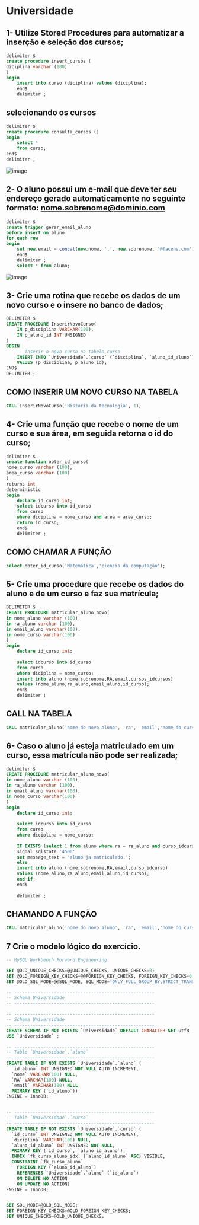 # Universidade


## 1- Utilize Stored Procedures para automatizar a inserção e seleção dos cursos;
```SQL
delimiter $
create procedure insert_cursos (
diciplina varchar (100)
)
begin 
	insert into curso (diciplina) values (diciplina);
    end$ 
    delimiter ;
```
## selecionando os cursos
```SQL
delimiter $
create procedure consulta_cursos ()
begin 
	select * 
    from curso;
end$
delimiter ;
```
![image](https://github.com/GabrielChagasAlves/Universidade/assets/125607847/b36736d9-ea30-4698-bea8-c13e038bf3d8)

## 2- O aluno possui um e-mail que deve ter seu endereço gerado automaticamente no seguinte formato: nome.sobrenome@dominio.com
```SQL
delimiter $
create trigger gerar_email_aluno
before insert on aluno
for each row
begin
	set new.email = concat(new.nome, '.', new.sobrenome, '@facens.com');
    end$
    delimiter ;
    select * from aluno;
```
![image](https://github.com/GabrielChagasAlves/Universidade/assets/125607847/15f40bd8-53c2-4ffe-b07a-18cfd64dc2bc)

## 3- Crie uma rotina que recebe os dados de um novo curso e o insere no banco de dados;
```SQL
DELIMITER $
CREATE PROCEDURE InserirNovoCurso(
    IN p_disciplina VARCHAR(100),
    IN p_aluno_id INT UNSIGNED
)
BEGIN
    -- Inserir o novo curso na tabela curso
    INSERT INTO `Universidade`.`curso` (`disciplina`, `aluno_id_aluno`) 
    VALUES (p_disciplina, p_aluno_id);
END$
DELIMITER ;
```
## COMO INSERIR UM NOVO CURSO NA TABELA
```SQL
CALL InserirNovoCurso('Historia da tecnologia', 1);
```
## 4- Crie uma função que recebe o nome de um curso e sua área, em seguida retorna o id do curso;
```SQL
delimiter $ 
create function obter_id_curso(
nome_curso varchar (100),
area_curso varchar (100)
)
returns int 
deterministic
begin 
	declare id_curso int;
    select idcurso into id_curso
    from curso
    where diciplina = nome_curso and area = area_curso;
    return id_curso;
    end$
    delimiter ;
```

## COMO CHAMAR A FUNÇÃO
```SQL
select obter_id_curso('Matemática','ciencia da computação');
```
## 5- Crie uma procedure que recebe os dados do aluno e de um curso e faz sua matrícula;
```SQL
DELIMITER $ 
CREATE PROCEDURE matricular_aluno_novo(
in nome_aluno varchar (100),
in ra_aluno varchar (100),
in email_aluno varchar(100),
in nome_curso varchar(100)
)
begin
	declare id_curso int;
    
    select idcurso into id_curso
    from curso
    where diciplina = nome_curso;
    insert into aluno (nome,sobrenome,RA,email,cursos_idcursos)
    values (nome_aluno,ra_aluno,email_aluno,id_curso);
    end$
    delimiter ;
```
## CALL NA TABELA
```SQL
CALL matricular_aluno('nome do novo aluno', 'ra', 'email','nome do curso'); 
```
## 6- Caso o aluno já esteja matriculado em um curso, essa matrícula não pode ser realizada;
```SQL
delimiter $
CREATE PROCEDURE matricular_aluno_novo(
in nome_aluno varchar (100),
in ra_aluno varchar (100),
in email_aluno varchar(100),
in nome_curso varchar(100)
)
begin
	declare id_curso int;
    
    select idcurso into id_curso
    from curso
    where diciplina = nome_curso;
    
    IF EXISTS (select 1 from aluno where ra = ra_aluno and curso_idcurso = id_curso) then 
    signal sqlstate '4500'
    set message_text = 'aluno ja matriculado.';
    else 
    insert into aluno (nome,sobrenome,RA,email,curso_idcurso)
    values (nome_aluno,ra_aluno,email_aluno,id_curso);
    end if;
    end$
    
    delimiter ;
```
## CHAMANDO A FUNÇÃO
```SQL
CALL matricular_aluno('nome do novo aluno', 'ra', 'email','nome do curso');
```

## 7 Crie o modelo lógico do exercício.
```SQL
-- MySQL Workbench Forward Engineering

SET @OLD_UNIQUE_CHECKS=@@UNIQUE_CHECKS, UNIQUE_CHECKS=0;
SET @OLD_FOREIGN_KEY_CHECKS=@@FOREIGN_KEY_CHECKS, FOREIGN_KEY_CHECKS=0;
SET @OLD_SQL_MODE=@@SQL_MODE, SQL_MODE='ONLY_FULL_GROUP_BY,STRICT_TRANS_TABLES,NO_ZERO_IN_DATE,NO_ZERO_DATE,ERROR_FOR_DIVISION_BY_ZERO,NO_ENGINE_SUBSTITUTION';

-- -----------------------------------------------------
-- Schema Universidade
-- -----------------------------------------------------

-- -----------------------------------------------------
-- Schema Universidade
-- -----------------------------------------------------
CREATE SCHEMA IF NOT EXISTS `Universidade` DEFAULT CHARACTER SET utf8 ;
USE `Universidade` ;

-- -----------------------------------------------------
-- Table `Universidade`.`aluno`
-- -----------------------------------------------------
CREATE TABLE IF NOT EXISTS `Universidade`.`aluno` (
  `id_aluno` INT UNSIGNED NOT NULL AUTO_INCREMENT,
  `nome` VARCHAR(100) NULL,
  `RA` VARCHAR(100) NULL,
  `email` VARCHAR(100) NULL,
  PRIMARY KEY (`id_aluno`))
ENGINE = InnoDB;


-- -----------------------------------------------------
-- Table `Universidade`.`curso`
-- -----------------------------------------------------
CREATE TABLE IF NOT EXISTS `Universidade`.`curso` (
  `id_curso` INT UNSIGNED NOT NULL AUTO_INCREMENT,
  `diciplina` VARCHAR(100) NULL,
  `aluno_id_aluno` INT UNSIGNED NOT NULL,
  PRIMARY KEY (`id_curso`, `aluno_id_aluno`),
  INDEX `fk_curso_aluno_idx` (`aluno_id_aluno` ASC) VISIBLE,
  CONSTRAINT `fk_curso_aluno`
    FOREIGN KEY (`aluno_id_aluno`)
    REFERENCES `Universidade`.`aluno` (`id_aluno`)
    ON DELETE NO ACTION
    ON UPDATE NO ACTION)
ENGINE = InnoDB;


SET SQL_MODE=@OLD_SQL_MODE;
SET FOREIGN_KEY_CHECKS=@OLD_FOREIGN_KEY_CHECKS;
SET UNIQUE_CHECKS=@OLD_UNIQUE_CHECKS;

```
